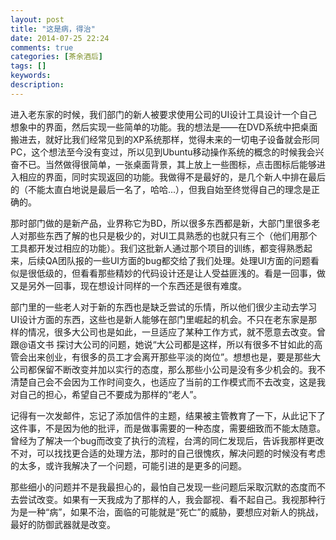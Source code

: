```yaml
---
layout: post
title: "这是病，得治"
date: 2014-07-25 22:24
comments: true
categories: [茶余酒后]
tags: []
keywords: 
description: 
---
```

进入老东家的时候，我们部门的新人被要求使用公司的UI设计工具设计一个自己想象中的界面，然后实现一些简单的功能。我的想法是——在DVD系统中把桌面搬进去，就好比我们经常见到的XP系统那样，觉得未来的一切电子设备就会形同PC，这个想法至今没有变过，所以见到Ubuntu移动操作系统的概念的时候我会兴奋不已。当然做得很简单，一张桌面背景，其上放上一些图标，点击图标后能够进入相应的界面，同时实现返回的功能。我做得不是最好的，是几个新人中排在最后的（不能太直白地说是最后一名了，哈哈...），但我自始至终觉得自己的理念是正确的。

那时部门做的是新产品，业界称它为BD，所以很多东西都是新，大部门里很多老人对那些东西了解的也只是极少的，对UI工具熟悉的也就只有三个（他们用那个工具都开发过相应的功能）。我们这批新人通过那个项目的训练，都变得熟悉起来，后续QA团队报的一些UI方面的bug都交给了我们处理。处理UI方面的问题看似是很低级的，但看看那些精妙的代码设计还是让人受益匪浅的。看是一回事，做又是另外一回事，现在想设计同样的一个东西还是很有难度。

部门里的一些老人对于新的东西也是缺乏尝试的乐情，所以他们很少主动去学习UI设计方面的东西，这些也是新人能够在部门里崛起的机会。不只在老东家是那样的情况，很多大公司也是如此，一旦适应了某种工作方式，就不愿意去改变。曾跟@语文书 探讨大公司的问题，她说“大公司都是这样，所以有很多不甘如此的高管会出来创业，有很多的员工才会离开那些平淡的岗位”。想想也是，要是那些大公司都保留不断改变并加以实行的态度，那么那些小公司是没有多少机会的。我不清楚自己会不会因为工作时间变久，也适应了当前的工作模式而不去改变，这是我对自己的担心，希望自己不要成为那样的“老人”。

<!--more-->
记得有一次发邮件，忘记了添加信件的主题，结果被主管教育了一下，从此记下了这件事，不是因为他的批评，而是做事需要的一种态度，需要细致而不能太随意。曾经为了解决一个bug而改变了执行的流程，台湾的同仁发现后，告诉我那样更改不对，可以找找更合适的处理方法，那时的自己很愧疚，解决问题的时候没有考虑的太多，或许我解决了一个问题，可能引进的是更多的问题。

那些细小的问题并不是我最担心的，最怕自己发现一些问题后采取沉默的态度而不去尝试改变。如果有一天我成为了那样的人，我会鄙视、看不起自己。我视那种行为是一种“病”，如果不治，面临的可能就是“死亡”的威胁，要想应对新人的挑战，最好的防御武器就是改变。